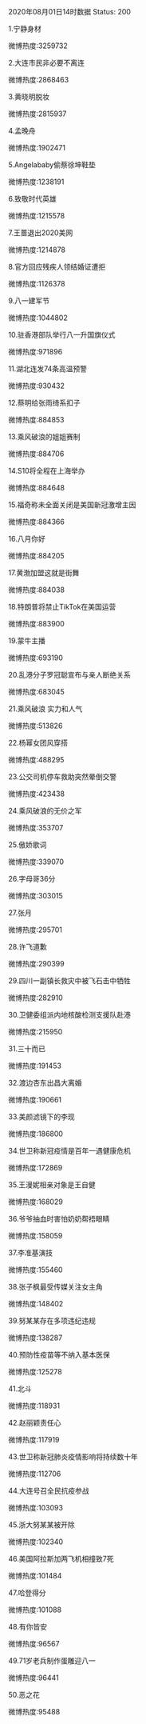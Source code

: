 2020年08月01日14时数据
Status: 200

1.宁静身材

微博热度:3259732

2.大连市民非必要不离连

微博热度:2868463

3.黄晓明脱妆

微博热度:2815937

4.孟晚舟

微博热度:1902471

5.Angelababy偷蔡徐坤鞋垫

微博热度:1238191

6.致敬时代英雄

微博热度:1215578

7.王蔷退出2020美网

微博热度:1214878

8.官方回应残疾人领结婚证遭拒

微博热度:1126378

9.八一建军节

微博热度:1044802

10.驻香港部队举行八一升国旗仪式

微博热度:971896

11.湖北连发74条高温预警

微博热度:930432

12.蔡明给张雨绮系扣子

微博热度:884853

13.乘风破浪的姐姐赛制

微博热度:884706

14.S10将全程在上海举办

微博热度:884648

15.福奇称未全面关闭是美国新冠激增主因

微博热度:884366

16.八月你好

微博热度:884205

17.黄渤加盟这就是街舞

微博热度:884038

18.特朗普将禁止TikTok在美国运营

微博热度:883900

19.蒙牛主播

微博热度:693190

20.乱港分子罗冠聪宣布与亲人断绝关系

微博热度:683045

21.乘风破浪 实力和人气

微博热度:513826

22.杨幂女团风穿搭

微博热度:488295

23.公交司机停车救助突然晕倒交警

微博热度:423438

24.乘风破浪的无价之军

微博热度:353707

25.傲娇歌词

微博热度:339070

26.字母哥36分

微博热度:303015

27.张月

微博热度:295701

28.许飞道歉

微博热度:290399

29.四川一副镇长救灾中被飞石击中牺牲

微博热度:282910

30.卫健委组派内地核酸检测支援队赴港

微博热度:215950

31.三十而已

微博热度:191453

32.渡边杏东出昌大离婚

微博热度:190661

33.美颜滤镜下的李现

微博热度:186800

34.世卫称新冠疫情是百年一遇健康危机

微博热度:172869

35.王漫妮相亲对象是王自健

微博热度:168029

36.爷爷抽血时害怕奶奶帮捂眼睛

微博热度:158059

37.李准基演技

微博热度:155460

38.张子枫最受传媒关注女主角

微博热度:148402

39.努某某存在多项违纪违规

微博热度:138287

40.预防性疫苗等不纳入基本医保

微博热度:125278

41.北斗

微博热度:118931

42.赵丽颖责任心

微博热度:117919

43.世卫称新冠肺炎疫情影响将持续数十年

微博热度:112706

44.大连号召全民抗疫参战

微博热度:103093

45.浙大努某某被开除

微博热度:102340

46.美国阿拉斯加两飞机相撞致7死

微博热度:101484

47.哈登得分

微博热度:101088

48.有你皆安

微博热度:96567

49.71岁老兵制作蛋雕迎八一

微博热度:96441

50.恶之花

微博热度:95488

